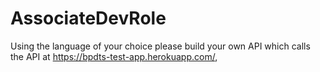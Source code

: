 # AssociateDevRole
Using the language of your choice please build your own API which calls the API at https://bpdts-test-app.herokuapp.com/, 

